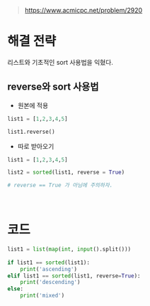 > [ https://www.acmicpc.net/problem/2920 ]( https://www.acmicpc.net/problem/2920 )   

# 해결 전략
리스트와 기초적인 sort 사용법을 익혔다.

## reverse와 sort 사용법

* 원본에 적용
```python
list1 = [1,2,3,4,5]

list1.reverse() 
```

* 따로 받아오기
```python
list1 = [1,2,3,4,5]

list2 = sorted(list1, reverse = True)

# reverse == True 가 아님에 주의하자.
```

</br>

# 코드

```python
list1 = list(map(int, input().split()))
 
if list1 == sorted(list1):
    print('ascending')
elif list1 == sorted(list1, reverse=True):
    print('descending')
else:
    print('mixed')
```